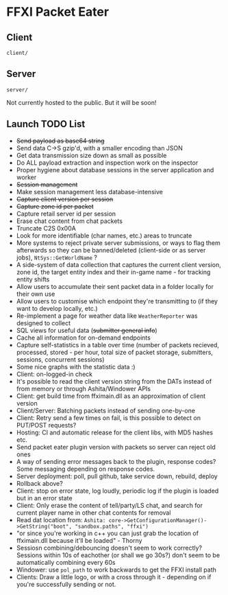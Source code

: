 # FFXI Packet Eater

## Client

`client/`

## Server

`server/`

Not currently hosted to the public. But it will be soon!

## Launch TODO List

- ~~Send payload as base64 string~~
- Send data C->S gzip'd, with a smaller encoding than JSON
- Get data transmission size down as small as possible
- Do ALL payload extraction and inspection work on the inspector
- Proper hygiene about database sessions in the server application and worker
- ~~Session management~~
- Make session management less database-intensive
- ~~Capture client version per session~~
- ~~Capture zone id per packet~~
- Capture retail server id per session
- Erase chat content from chat packets
- Truncate C2S 0x00A
- Look for more identifiable (char names, etc.) areas to truncate
- More systems to reject private server submissions, or ways to flag them afterwards so they can be banned/deleted (client-side or as server jobs), `NtSys::GetWorldName` ?
- A side-system of data collection that captures the current client version, zone id, the target entity index and their in-game name - for tracking entity shifts
- Allow users to accumulate their sent packet data in a folder locally for their own use
- Allow users to customise which endpoint they're transmitting to (if they want to develop locally, etc.)
- Re-implement a page for weather data like `WeatherReporter` was designed to collect
- SQL views for useful data (~~submitter general info~~)
- Cache all information for on-demand endpoints
- Capture self-statistics in a table over time (number of packets recieved, processed, stored - per hour, total size of packet storage, submitters, sessions, concurrent sessions)
- Some nice graphs with the statistic data :)
- Client: on-logged-in check
- It's possible to read the client version string from the DATs instead of from memory or through Ashita/Windower APIs
- Client: get build time from ffximain.dll as an approximation of client version
- Client/Server: Batching packets instead of sending one-by-one
- Client: Retry send a few times on fail, is this possible to detect on PUT/POST requests?
- Hosting: CI and automatic release for the client libs, with MD5 hashes etc.
- Send packet eater plugin version with packets so server can reject old ones
- A way of sending error messages back to the plugin, response codes? Some messaging depending on response codes.
- Server deployment: poll, pull github, take service down, rebuild, deploy
- Rollback above?
- Client: stop on error state, log loudly, periodic log if the plugin is loaded but in an error state
- Client: Only erase the content of tell/party/LS chat, and search for current player name in other chat contents for removal
- Read dat location from: `Ashita: core->GetConfigurationManager()->GetString("boot", "sandbox.paths", "ffxi")`
- "or since you're working in c++ you can just grab the location of ffximain.dll because it'll be loaded" - Thorny
- Sessiosn combining/debouncing doesn't seem to work correctly? Sessions within 10s of eachother (or shall we go 30s?) don't seem to be automatically combining every 60s
- Windower: use `pol_path` to work backwards to get the FFXI install path
- Clients: Draw a little logo, or with a cross through it - depending on if you're successfully sending or not.
